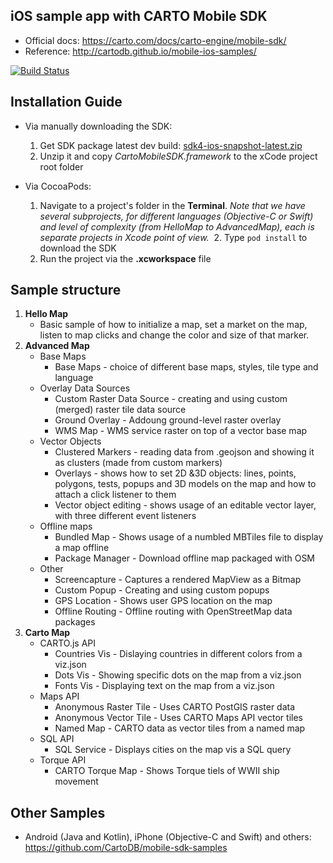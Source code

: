 ## iOS sample app with CARTO Mobile SDK

* Official docs: https://carto.com/docs/carto-engine/mobile-sdk/
* Reference: http://cartodb.github.io/mobile-ios-samples/

[![Build Status](https://travis-ci.org/CartoDB/mobile-ios-samples.svg?branch=master)](https://travis-ci.org/CartoDB/mobile-ios-samples)

## Installation Guide
  
* Via manually downloading the SDK:
  1. Get SDK package latest dev build: [sdk4-ios-snapshot-latest.zip](https://nutifront.s3.amazonaws.com/sdk_snapshots/sdk4-ios-snapshot-latest.zip)
  1. Unzip it and copy *CartoMobileSDK.framework*  to the xCode project root folder

* Via CocoaPods:
  1. Navigate to a project's folder in the **Terminal**. *Note that we have several subprojects, for different languages (Objective-C or Swift) and level of complexity (from HelloMap to AdvancedMap), each is separate projects in Xcode point of view.*
  2. Type `pod install` to download the SDK 
  3. Run the project via the **.xcworkspace** file

## Sample structure

1. **Hello Map**
    * Basic sample of how to initialize a map, set a market on the map, listen to map clicks and change the color and size of that marker.
2. **Advanced Map**
    * Base Maps
      * Base Maps - choice of different base maps, styles, tile type and language
    * Overlay Data Sources
        * Custom Raster Data Source - creating and using custom (merged) raster tile data source
        * Ground Overlay - Addoung ground-level raster overlay
        * WMS Map - WMS service raster on top of a vector base map
    * Vector Objects
        * Clustered Markers - reading data from .geojson and showing it as clusters (made from custom markers)
        * Overlays - shows how to set 2D &3D objects: lines, points, polygons, tests, popups and 3D models on the map and how to attach a click listener to them
        * Vector object editing - shows usage of an editable vector layer, with three different event listeners
    * Offline maps
        * Bundled Map - Shows usage of a numbled MBTiles file to display a map offline
        * Package Manager - Download offline map packaged with OSM
    *   Other
        *  Screencapture - Captures a rendered MapView as a Bitmap
        *  Custom Popup - Creating and using custom popups
        *  GPS Location - Shows user GPS location on the map
        *  Offline Routing - Offline routing with OpenStreetMap data packages
3. **Carto Map**
    * CARTO.js API
        * Countries Vis - Dislaying countries in different colors from a viz.json
        * Dots Vis - Showing specific dots on the map from a viz.json
        * Fonts Vis - Displaying text on the map from a viz.json
    * Maps API
        * Anonymous Raster Tile - Uses CARTO PostGIS raster data
        * Anonymous Vector Tile - Uses CARTO Maps API vector tiles
        * Named Map - CARTO data as vector tiles from a named map
    * SQL API
        *  SQL Service - Displays cities on the map vis a SQL query
    *  Torque API
        *  CARTO Torque Map - Shows Torque tiels of WWII ship movement

## Other Samples

* Android (Java and Kotlin), iPhone (Objective-C and Swift) and others: https://github.com/CartoDB/mobile-sdk-samples
